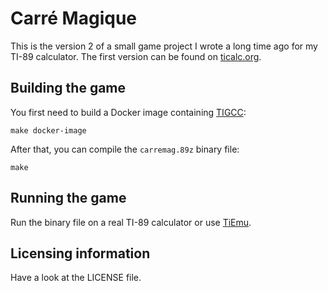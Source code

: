 Carré Magique
=============

This is the version 2 of a small game project I wrote a long time ago for my TI-89 calculator. The first version can be found on [ticalc.org](http://www.ticalc.org/archives/files/fileinfo/232/23253.html).

Building the game
-----------------

You first need to build a Docker image containing [TIGCC](http://tigcc.ticalc.org/linux/index.html):

    make docker-image

After that, you can compile the `carremag.89z` binary file:

    make

Running the game
----------------

Run the binary file on a real TI-89 calculator or use [TiEmu](http://lpg.ticalc.org/prj_tiemu/).

Licensing information
---------------------

Have a look at the LICENSE file.
